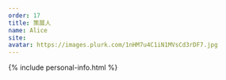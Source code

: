 ```yaml
---
order: 17
title: 策展人
name: Alice
site:
avatar: https://images.plurk.com/1nHM7u4C1iN1MVsCd3rDF7.jpg
---
```


{% include personal-info.html %}

<!-- 這邊應該放介紹 -->
